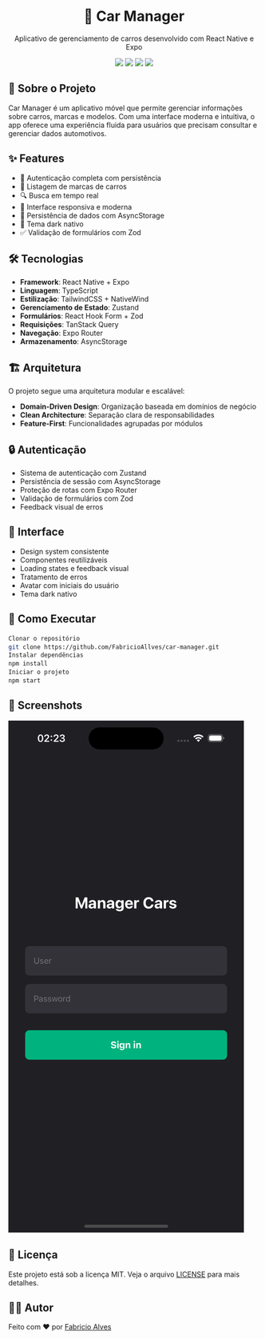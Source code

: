 <div align="center">
  <h1>🚗 Car Manager</h1>
  <p>Aplicativo de gerenciamento de carros desenvolvido com React Native e Expo</p>
</div>

<div align="center">
  <img src="https://img.shields.io/badge/React_Native-20232A?style=for-the-badge&logo=react&logoColor=61DAFB" />
  <img src="https://img.shields.io/badge/Expo-000020?style=for-the-badge&logo=expo&logoColor=white" />
  <img src="https://img.shields.io/badge/TypeScript-007ACC?style=for-the-badge&logo=typescript&logoColor=white" />
  <img src="https://img.shields.io/badge/Tailwind_CSS-38B2AC?style=for-the-badge&logo=tailwind-css&logoColor=white" />
</div>

## 📱 Sobre o Projeto

Car Manager é um aplicativo móvel que permite gerenciar informações sobre carros, marcas e modelos. Com uma interface moderna e intuitiva, o app oferece uma experiência fluida para usuários que precisam consultar e gerenciar dados automotivos.

## ✨ Features

- 🔐 Autenticação completa com persistência
- 🚙 Listagem de marcas de carros
- 🔍 Busca em tempo real
- 📱 Interface responsiva e moderna
- 💾 Persistência de dados com AsyncStorage
- 🌙 Tema dark nativo
- ✅ Validação de formulários com Zod

## 🛠️ Tecnologias

- **Framework**: React Native + Expo
- **Linguagem**: TypeScript
- **Estilização**: TailwindCSS + NativeWind
- **Gerenciamento de Estado**: Zustand
- **Formulários**: React Hook Form + Zod
- **Requisições**: TanStack Query
- **Navegação**: Expo Router
- **Armazenamento**: AsyncStorage

## 🏗️ Arquitetura

O projeto segue uma arquitetura modular e escalável:

- **Domain-Driven Design**: Organização baseada em domínios de negócio
- **Clean Architecture**: Separação clara de responsabilidades
- **Feature-First**: Funcionalidades agrupadas por módulos

## 🔒 Autenticação

- Sistema de autenticação com Zustand
- Persistência de sessão com AsyncStorage
- Proteção de rotas com Expo Router
- Validação de formulários com Zod
- Feedback visual de erros

## 🎨 Interface

- Design system consistente
- Componentes reutilizáveis
- Loading states e feedback visual
- Tratamento de erros
- Avatar com iniciais do usuário
- Tema dark nativo

## 🚀 Como Executar

```bash
Clonar o repositório
git clone https://github.com/FabricioAllves/car-manager.git
Instalar dependências
npm install
Iniciar o projeto
npm start
```

## 📱 Screenshots

<img src="https://github.com/FabricioAllves/car-manager/blob/main/assets/images/img1.png" alt="Screenshot" />


## 📝 Licença

Este projeto está sob a licença MIT. Veja o arquivo [LICENSE](LICENSE) para mais detalhes.

## 👨‍💻 Autor

Feito com ❤️ por [Fabricio Alves](https://github.com/FabricioAllves)
